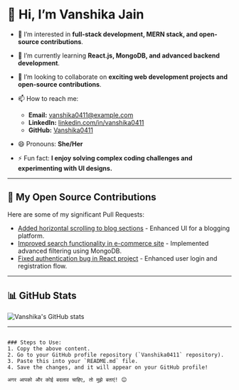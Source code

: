 # 👋 Hi, I’m Vanshika Jain

- 👀 I’m interested in **full-stack development, MERN stack, and open-source contributions**.  
- 🌱 I’m currently learning **React.js, MongoDB, and advanced backend development**.  
- 💞️ I’m looking to collaborate on **exciting web development projects and open-source contributions**.  
- 📫 How to reach me:  
  - **Email:** [vanshika0411@example.com](mailto:vanshika0411@example.com)  
  - **LinkedIn:** [linkedin.com/in/vanshika0411](https://linkedin.com/in/vanshika0411)  
  - **GitHub:** [Vanshika0411](https://github.com/Vanshika0411)  

- 😄 Pronouns: **She/Her**  
- ⚡ Fun fact: **I enjoy solving complex coding challenges and experimenting with UI designs.**  

---

## 🚀 My Open Source Contributions

Here are some of my significant Pull Requests:

- [Added horizontal scrolling to blog sections](https://github.com/owner/repo/pull/123) - Enhanced UI for a blogging platform.
- [Improved search functionality in e-commerce site](https://github.com/owner/repo/pull/456) - Implemented advanced filtering using MongoDB.
- [Fixed authentication bug in React project](https://github.com/owner/repo/pull/789) - Enhanced user login and registration flow.

---

## 📊 GitHub Stats

![Vanshika's GitHub stats](https://github-readme-stats.vercel.app/api?username=Vanshika0411&show_icons=true&theme=radical)

---

<!---
Vanshika0411/Vanshika0411 is a ✨ special ✨ repository because its `README.md` (this file) appears on your GitHub profile.
You can click the Preview link to take a look at your changes.
--->
```

### Steps to Use:
1. Copy the above content.  
2. Go to your GitHub profile repository (`Vanshika0411` repository).  
3. Paste this into your `README.md` file.  
4. Save the changes, and it will appear on your GitHub profile!  

अगर आपको और कोई बदलाव चाहिए, तो मुझे बताएं! 😊
